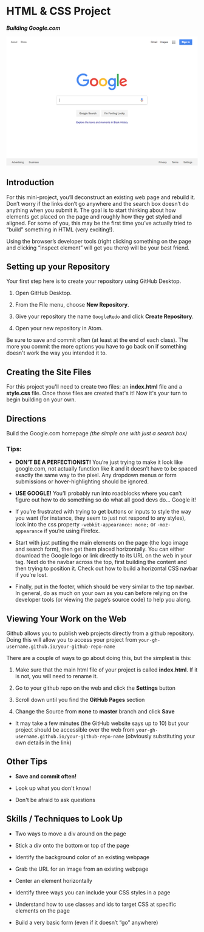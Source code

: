 # HTML & CSS Project

*__Building Google.com__*

![Google Homepage](images/google.png)

## Introduction

For this mini-project, you’ll deconstruct an existing web page and rebuild it. Don’t worry if the links don’t go anywhere and the search box doesn’t do anything when you submit it. The goal is to start thinking about how elements get placed on the page and roughly how they get styled and aligned. For some of you, this may be the first time you’ve actually tried to “build” something in HTML (very exciting!).

Using the browser’s developer tools (right clicking something on the page and clicking “inspect element” will get you there) will be your best friend.

## Setting up your Repository

Your first step here is to create your repository using GitHub Desktop.

1. Open GitHub Desktop.

2. From the File menu, choose **New Repository**.

3. Give your repository the name `GoogleRedo` and click **Create Repository**.

4. Open your new repository in Atom.

Be sure to save and commit often (at least at the end of each class). The more you commit the more options you have to go back on if something doesn't work the way you intended it to.

## Creating the Site Files

For this project you'll need to create two files: an **index.html** file and a **style.css** file. Once those files are created that's it! Now it's your turn to begin building on your own.

## Directions

Build the Google.com homepage *(the simple one with just a search box)*

### Tips:
- **DON’T BE A PERFECTIONIST!** You’re just trying to make it look like google.com, not actually function like it and it doesn’t have to be spaced exactly the same way to the pixel. Any dropdown menus or form submissions or hover-highlighting should be ignored.

- **USE GOOGLE!** You’ll probably run into roadblocks where you can’t figure out how to do something so do what all good devs do… Google it!

- If you’re frustrated with trying to get buttons or inputs to style the way you want (for instance, they seem to just not respond to any styles), look into the css property `-webkit-appearance: none;` or `-moz-appearance` if you’re using Firefox.

- Start with just putting the main elements on the page (the logo image and search form), then get them placed horizontally. You can either download the Google logo or link directly to its URL on the web in your <img> tag.
Next do the navbar across the top, first building the content and then trying to position it. Check out how to build a horizontal CSS navbar if you’re lost.

- Finally, put in the footer, which should be very similar to the top navbar. In general, do as much on your own as you can before relying on the developer tools (or viewing the page’s source code) to help you along.

## Viewing Your Work on the Web

Github allows you to publish web projects directly from a github repository. Doing this will allow you to access your project from `your-gh-username.github.io/your-github-repo-name`

There are a couple of ways to go about doing this, but the simplest is this:

1. Make sure that the main html file of your project is called **index.html**. If it is not, you will need to rename it.

2. Go to your github repo on the web and click the **Settings** button

3. Scroll down until you find the **GitHub Pages** section

4. Change the Source from **none** to **master** branch and click **Save**

  - It may take a few minutes (the GitHub website says up to 10) but your project should be accessible over the web from `your-gh-username.github.io/your-github-repo-name` (obviously substituting your own details in the link)

## Other Tips

- **Save and commit often!**

- Look up what you don't know!

- Don't be afraid to ask questions

## Skills / Techniques to Look Up

- Two ways to move a div around on the page

- Stick a div onto the bottom or top of the page

- Identify the background color of an existing webpage

- Grab the URL for an image from an existing webpage

- Center an element horizontally

- Identify three ways you can include your CSS styles in a page

- Understand how to use classes and ids to target CSS at specific elements on the page

- Build a very basic form (even if it doesn’t “go” anywhere)
